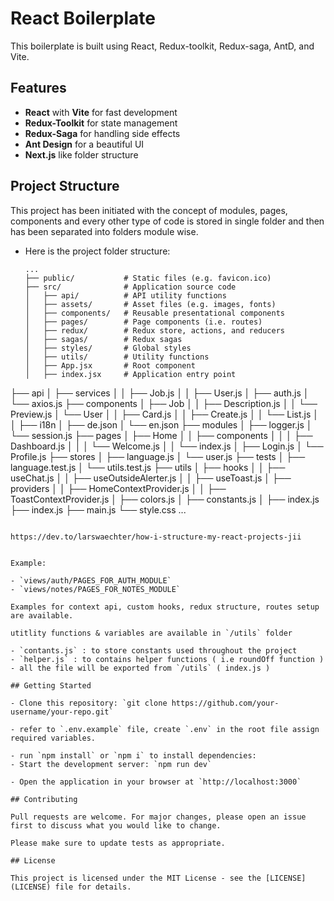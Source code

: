 # React Boilerplate

This boilerplate is built using React, Redux-toolkit, Redux-saga, AntD, and Vite.

## Features

- **React** with **Vite** for fast development
- **Redux-Toolkit** for state management
- **Redux-Saga** for handling side effects
- **Ant Design** for a beautiful UI
- **Next.js** like folder structure

## Project Structure

This project has been initiated with the concept of modules, pages, components and every other type of code is stored in single folder and then has been separated into folders module wise.

- Here is the project folder structure:
  ```
  ...
  ├── public/           # Static files (e.g. favicon.ico)
  ├── src/              # Application source code
  │   ├── api/          # API utility functions
  │   ├── assets/       # Asset files (e.g. images, fonts)
  │   ├── components/   # Reusable presentational components
  │   ├── pages/        # Page components (i.e. routes)
  │   ├── redux/        # Redux store, actions, and reducers
  │   ├── sagas/        # Redux sagas
  │   ├── styles/       # Global styles
  │   ├── utils/        # Utility functions
  │   ├── App.jsx       # Root component
  │   ├── index.jsx     # Application entry point

├── api
│   ├── services
│   │   ├── Job.js
│   │   ├── User.js
│   ├── auth.js
│   └── axios.js
├── components
│   ├── Job
│   │   ├── Description.js
│   │   └── Preview.js
│   └── User
│   │   ├── Card.js
│   │   ├── Create.js
│   │   └── List.js
│   │
├── i18n
│   ├── de.json
│   └── en.json
├── modules
│   ├── logger.js
│   └── session.js
├── pages
│   ├── Home
│   │   ├── components
│   │   │   ├── Dashboard.js
│   │   │   └── Welcome.js
│   │   └── index.js
│   ├── Login.js
│   └── Profile.js
├── stores
│   ├── language.js
│   └── user.js
├── tests
│   ├── language.test.js
│   └── utils.test.js
├── utils
│   ├── hooks
│   │   ├── useChat.js
│   │   ├── useOutsideAlerter.js
│   │   ├── useToast.js
│   ├── providers
│   │   ├── HomeContextProvider.js
│   │   ├── ToastContextProvider.js
│   ├── colors.js
│   ├── constants.js
│   ├── index.js
├── index.js
├── main.js
└── style.css
  ...
  ```

https://dev.to/larswaechter/how-i-structure-my-react-projects-jii


Example:

- `views/auth/PAGES_FOR_AUTH_MODULE`
- `views/notes/PAGES_FOR_NOTES_MODULE`

Examples for context api, custom hooks, redux structure, routes setup are available.

utitlity functions & variables are available in `/utils` folder

- `contants.js` : to store constants used throughout the project
- `helper.js` : to contains helper functions ( i.e roundOff function )
- all the file will be exported from `/utils` ( index.js )

## Getting Started

- Clone this repository: `git clone https://github.com/your-username/your-repo.git`

- refer to `.env.example` file, create `.env` in the root file assign required variables.

- run `npm install` or `npm i` to install dependencies:
- Start the development server: `npm run dev`

- Open the application in your browser at `http://localhost:3000`

## Contributing

Pull requests are welcome. For major changes, please open an issue first to discuss what you would like to change.

Please make sure to update tests as appropriate.

## License

This project is licensed under the MIT License - see the [LICENSE](LICENSE) file for details.
